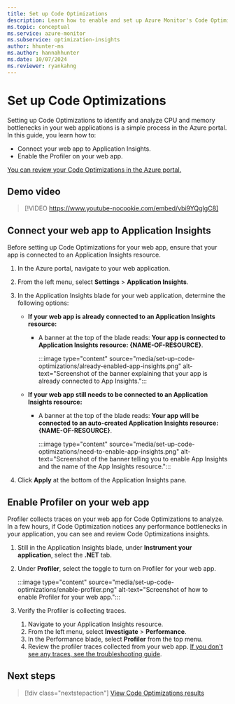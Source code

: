 ```yaml
---
title: Set up Code Optimizations
description: Learn how to enable and set up Azure Monitor's Code Optimizations feature.
ms.topic: conceptual
ms.service: azure-monitor
ms.subservice: optimization-insights
author: hhunter-ms
ms.author: hannahhunter
ms.date: 10/07/2024
ms.reviewer: ryankahng
---
```


# Set up Code Optimizations

Setting up Code Optimizations to identify and analyze CPU and memory bottlenecks in your web applications is a simple process in the Azure portal. In this guide, you learn how to:

- Connect your web app to Application Insights.
- Enable the Profiler on your web app.

[You can review your Code Optimizations in the Azure portal.](https://aka.ms/codeoptimizations)

## Demo video

> [!VIDEO https://www.youtube-nocookie.com/embed/vbi9YQgIgC8]

## Connect your web app to Application Insights

Before setting up Code Optimizations for your web app, ensure that your app is connected to an Application Insights resource.

1. In the Azure portal, navigate to your web application.
1. From the left menu, select **Settings** > **Application Insights**.
1. In the Application Insights blade for your web application, determine the following options:

   - **If your web app is already connected to an Application Insights resource:** 
      - A banner at the top of the blade reads: **Your app is connected to Application Insights resource: {NAME-OF-RESOURCE}**.
        
        :::image type="content" source="media/set-up-code-optimizations/already-enabled-app-insights.png" alt-text="Screenshot of the banner explaining that your app is already connected to App Insights.":::

   - **If your web app still needs to be connected to an Application Insights resource:**
      - A banner at the top of the blade reads: **Your app will be connected to an auto-created Application Insights resource: {NAME-OF-RESOURCE}**. 

        :::image type="content" source="media/set-up-code-optimizations/need-to-enable-app-insights.png" alt-text="Screenshot of the banner telling you to enable App Insights and the name of the App Insights resource.":::

1. Click **Apply** at the bottom of the Application Insights pane.

## Enable Profiler on your web app

Profiler collects traces on your web app for Code Optimizations to analyze. In a few hours, if Code Optimization notices any performance bottlenecks in your application, you can see and review Code Optimizations insights. 

1. Still in the Application Insights blade, under **Instrument your application**, select the **.NET** tab.
1. Under **Profiler**, select the toggle to turn on Profiler for your web app.

   :::image type="content" source="media/set-up-code-optimizations/enable-profiler.png" alt-text="Screenshot of how to enable Profiler for your web app.":::

1. Verify the Profiler is collecting traces.
   1. Navigate to your Application Insights resource.
   1. From the left menu, select **Investigate** > **Performance**. 
   1. In the Performance blade, select **Profiler** from the top menu.
   1. Review the profiler traces collected from your web app. [If you don't see any traces, see the troubleshooting guide](../profiler/profiler-troubleshooting.md).

## Next steps

> [!div class="nextstepaction"]
> [View Code Optimizations results](view-code-optimizations.md)
